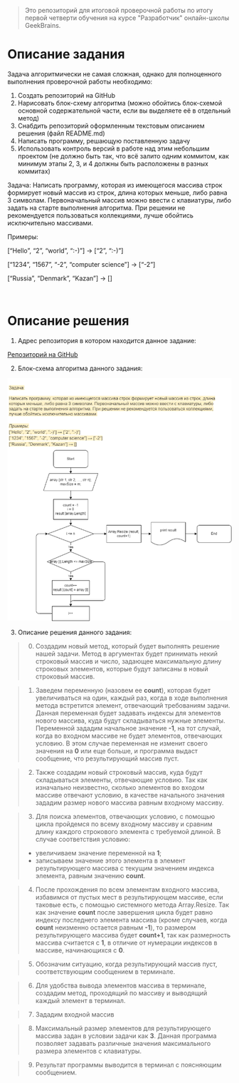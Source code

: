>Это репозиторий для итоговой проверочной работы по итогу первой четверти обучения на курсе "Разработчик" онлайн-школы GeekBrains.

# Описание задания

Задача алгоритмически не самая сложная, однако для полноценного выполнения проверочной работы необходимо:

1. Создать репозиторий на GitHub
2. Нарисовать блок-схему алгоритма (можно обойтись блок-схемой основной содержательной части, если вы выделяете её в отдельный метод)
3. Снабдить репозиторий оформленным текстовым описанием решения (файл README.md)
4. Написать программу, решающую поставленную задачу
5. Использовать контроль версий в работе над этим небольшим проектом (не должно быть так, что всё залито одним коммитом, как минимум этапы 2, 3, и 4 должны быть расположены в разных коммитах)

Задача: Написать программу, которая из имеющегося массива строк формирует новый массив из строк, длина которых меньше, либо равна 3 символам. Первоначальный массив можно ввести с клавиатуры, либо задать на старте выполнения алгоритма. При решении не рекомендуется пользоваться коллекциями, лучше обойтись исключительно массивами.

Примеры:

[“Hello”, “2”, “world”, “:-)”] → [“2”, “:-)”]

[“1234”, “1567”, “-2”, “computer science”] → [“-2”]

[“Russia”, “Denmark”, “Kazan”] → []
<p> </p>

# Описание решения

1. Адрес репозитория в котором находится данное задание: 

[Репозиторий на GitHub](https://github.com/BLI3980/GB_1stQuarter_Testwork.git)

2. Блок-схема алгоритма данного задания:

![Блок-схема](images/Diagram.drawio.png)

3. Описание решения данного задания:

> 0. Создадим новый метод, который будет выполнять решение нашей задачи.
Метод в аргументах будет принимать некий строковый массив и число, задающее максимальную длину строковых элементов, которые будут записаны в новый строковый массив.

> 1. Заведем переменную (назовем ее **count**), которая будет увеличиваться на один, каждый раз, когда в ходе выполнения метода встретится элемент, отвечающий требованиям задачи. Данная переменная будет задавать индексы для элементов нового массива, куда будут складываться нужные элементы. Переменной зададим начальное значение **-1**, на тот случай, когда во входном массиве не будет элементов, отвечающих условию. В этом случае переменная не изменит своего значения на **0** или еще больше, и программа выдаст сообщение, что результирующий массив пуст.

> 2. Также создадим новый строковый массив, куда будут складываться элементы, отвечающие условию. Так как изначально неизвестно, сколько элементов во входом массиве отвечают условию, в качестве начального значения зададим размер нового массива равным входному массиву.

> 3. Для поиска элементов, отвечающих условию, с помощью цикла пройдемся по всему входному массиву и сравним длину каждого строкового элемента с требуемой длиной. В случае соответствия условию:
> - увеличиваем значение переменной на **1**;
> - записываем значение этого элемента в элемент результирующего массива с текущим значением индекса элемента, равным значению **count**.

> 4. После прохождения по всем элементам входного массива, избавимся от пустых мест в результирующем массиве, если таковые есть, с помощью системного метода Array.Resize. 
Так как значение **count** после завершения цикла будет равно индексу последнего элемента массива (кроме случаев, когда **count** неизменно остается равным **-1**), то размером результирующего массива будет **count+1**, так как размерность массива считается с **1**, в отличие от нумерации индексов в массиве, начинающихся с **0**.

> 5. Обозначим ситуацию, когда результирующий массив пуст, соответствующим сообщением в терминале.

> 6. Для удобства вывода элементов массива в терминале, создадим метод, проходящий по массиву и выводящий каждый элемент в терминал.

> 7. Зададим входной массив

> 8. Максимальный размер элементов для результирующего массива задан в условии задачи как **3**. Данная программа позволяет задавать различные значения максимального размера элементов с клавиатуры.

> 9. Результат программы выводится в терминал с поясняющим сообщением.

